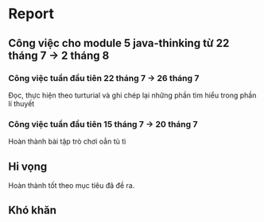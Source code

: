 # Report

## Công việc cho module 5 java-thinking từ 22 tháng 7 -> 2 tháng 8

### Công việc tuần đầu tiên  22 tháng 7 ->  26 tháng 7

Đọc, thực hiện theo turturial và ghi chép lại những phần tìm hiểu trong phần lí thuyết

### Công việc tuần đầu tiên  15 tháng 7  -> 20 tháng 7

Hoàn thành bài tập trò chơi oẳn tù tì

## Hi vọng

Hoàn thành tốt theo mục tiêu đã đề ra.

## Khó khăn



